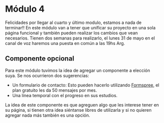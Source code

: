 # Módulo 4

Felicidades por llegar al cuarto y último modulo, estamos a nada de terminar!! En este módulo van a tener que unificar su proyecto en una sola página funcional y también pueden realizar los cambios que vean necesarios. Tienen dos semanas para realizarlo, el lunes 31 de mayo en el canal de voz haremos una puesta en común a las 19hs Arg.

## Componente opcional

Para este módulo tuvimos la idea de agregar un componente a elección suya. Se nos ocurrieron dos sugerencias:

- Un formulario de contacto: Esto pueden hacerlo utilizando [Formspree](https://formspree.io/), el plan gratuito les da 50 mensajes por mes.
- Una línea temporal con el progreso en sus estudios.

La idea de este componente es que agreguen algo que les interese tener en su página, si tienen otra idea siéntanse libres de utilizarla y si no quieren agregar nada más también es una opción.

